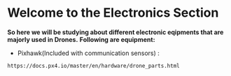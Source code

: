 # Welcome to the Electronics Section
**So here we will be studying about different electronic eqipments that are majorly used in Drones.**
**Following are equipment:**
* Pixhawk(Included with communication sensors) : 
```sh 
https://docs.px4.io/master/en/hardware/drone_parts.html
